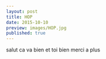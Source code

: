 ```yaml
---
layout: post
title: HOP
date: 2015-10-10
preview: images/HOP.jpg
published: true
---
```

salut ca va bien et toi bien merci a plus
